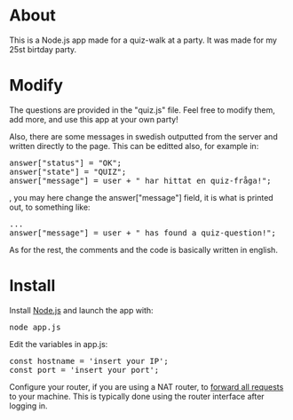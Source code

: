 # About

This is a Node.js app made for a quiz-walk at a party. It was made for my 25st birtday party.

# Modify 

The questions are provided in the "quiz.js" file. Feel free to modify them, add more, and 
use this app at your own party! 

Also, there are some messages in swedish outputted from the server and written directly to the page. This can be editted also, 
for example in: 

<pre>
answer["status"] = "OK";
answer["state"] = "QUIZ";
answer["message"] = user + " har hittat en quiz-fråga!";
</pre>
, you may here change the answer["message"] field, it is what is printed out, to something like:
<pre>
...
answer["message"] = user + " has found a quiz-question!";
</pre>

As for the rest, the comments and the code is basically written in english.

# Install

Install [Node.js](https://nodejs.org/en/) and launch the app with: 
<pre>
node app.js
</pre>

Edit the variables in app.js:
<pre>
const hostname = 'insert your IP';
const port = 'insert your port';
</pre>

Configure your router, if you are using a NAT router, to [forward all requests](https://en.wikipedia.org/wiki/Port_forwarding) to your machine. This is typically done using the router interface after logging in.
